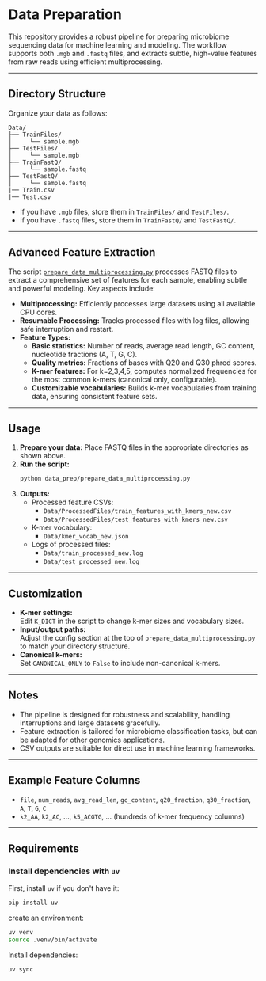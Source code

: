 # Data Preparation

This repository provides a robust pipeline for preparing microbiome sequencing data for machine learning and modeling. The workflow supports both `.mgb` and `.fastq` files, and extracts subtle, high-value features from raw reads using efficient multiprocessing.

---

## Directory Structure

Organize your data as follows:

```
Data/
├── TrainFiles/
│     └── sample.mgb
├── TestFiles/
│     └── sample.mgb
├── TrainFastQ/
│     └── sample.fastq
├── TestFastQ/
│     └── sample.fastq
|── Train.csv
|── Test.csv
```

- If you have `.mgb` files, store them in `TrainFiles/` and `TestFiles/`.
- If you have `.fastq` files, store them in `TrainFastQ/` and `TestFastQ/`.

---

## Advanced Feature Extraction

The script [`prepare_data_multiprocessing.py`](prepare_data_multiprocessing.py) processes FASTQ files to extract a comprehensive set of features for each sample, enabling subtle and powerful modeling. Key aspects include:

- **Multiprocessing:** Efficiently processes large datasets using all available CPU cores.
- **Resumable Processing:** Tracks processed files with log files, allowing safe interruption and restart.
- **Feature Types:**
  - **Basic statistics:** Number of reads, average read length, GC content, nucleotide fractions (A, T, G, C).
  - **Quality metrics:** Fractions of bases with Q20 and Q30 phred scores.
  - **K-mer features:** For k=2,3,4,5, computes normalized frequencies for the most common k-mers (canonical only, configurable).
  - **Customizable vocabularies:** Builds k-mer vocabularies from training data, ensuring consistent feature sets.

---

## Usage

1. **Prepare your data:** Place FASTQ files in the appropriate directories as shown above.
2. **Run the script:**
   ```bash
   python data_prep/prepare_data_multiprocessing.py
   ```
3. **Outputs:**
   - Processed feature CSVs:  
     - `Data/ProcessedFiles/train_features_with_kmers_new.csv`
     - `Data/ProcessedFiles/test_features_with_kmers_new.csv`
   - K-mer vocabulary:  
     - `Data/kmer_vocab_new.json`
   - Logs of processed files:  
     - `Data/train_processed_new.log`
     - `Data/test_processed_new.log`

---

## Customization

- **K-mer settings:**  
  Edit `K_DICT` in the script to change k-mer sizes and vocabulary sizes.
- **Input/output paths:**  
  Adjust the config section at the top of `prepare_data_multiprocessing.py` to match your directory structure.
- **Canonical k-mers:**  
  Set `CANONICAL_ONLY` to `False` to include non-canonical k-mers.

---

## Notes

- The pipeline is designed for robustness and scalability, handling interruptions and large datasets gracefully.
- Feature extraction is tailored for microbiome classification tasks, but can be adapted for other genomics applications.
- CSV outputs are suitable for direct use in machine learning frameworks.

---

## Example Feature Columns

- `file`, `num_reads`, `avg_read_len`, `gc_content`, `q20_fraction`, `q30_fraction`, `A`, `T`, `G`, `C`
- `k2_AA`, `k2_AC`, ..., `k5_ACGTG`, ... (hundreds of k-mer frequency columns)

---

## Requirements

### Install dependencies with `uv`

First, install `uv` if you don't have it:
```bash
pip install uv
```

create an environment:
```bash
uv venv
source .venv/bin/activate
```

Install dependencies:
```bash
uv sync
```